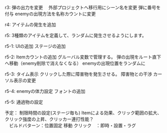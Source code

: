 
r3:
	弾の出力を変更　
	外部プロジェクトへ移行用にシーン名を変更
	弾に番号を付与
	enemyの出現方法を名称カウントに変更

r4:
	アイテムの発生を追加

r5:
	3種類のアイテムを定義して、ランダムに発生させるようにします。

r5-1:
	UIの追加
	ステージの追加

r5-2:
	Itemカウントの追加 グルーバル変数で管理する。
	弾の出現をルート直下へ移動（enemy削除で消えなくなる）
	enemyの出現位置をランダムに

r5-3:
	タイム表示
	クリックした際に障害物を発生させる。
	障害物との干渉
	カーソル表示の変更

r5-4:
	enemyの体力設定
	フォントの追加

r5-5:
	通過物の設定
	
予定：
	制限時間の設定(ステージ毎も)
	Itemによる効果、クリック範囲の拡大、クリック強度の上昇、クリッカー連打性能？	
	　ビルドバターン：位置固定
					移動
					クリック　：即時・設置・ラグ
